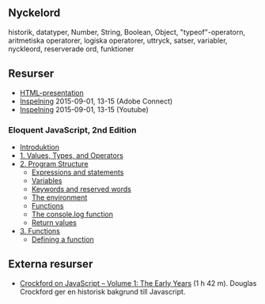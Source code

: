 ## Nyckelord

historik, datatyper, Number, String, Boolean, Object, "typeof"-operatorn, aritmetiska operatorer, logiska operatorer, uttryck, satser, variabler, nyckleord, reserverade ord, funktioner

## Resurser
- [HTML-presentation](https://rawgit.com/1dv021/syllabus/master/presentationer/01/index.html#)
- [Inspelning](https://connect.sunet.se/p8ghp4qjs7e/) 2015-09-01, 13-15 (Adobe Connect)
- [Inspelning](https://youtu.be/fB4ELNsGRsA) 2015-09-01, 13-15 (Youtube)

### Eloquent JavaScript, 2nd Edition 

- [Introduktion](http://eloquentjavascript.net/00_intro.html)
- [1. Values, Types, and Operators](http://eloquentjavascript.net/01_values.html)
- [2. Program Structure](http://eloquentjavascript.net/02_program_structure.html)
	- [Expressions and statements](http://eloquentjavascript.net/02_program_structure.html#h_5fUOQZwwHx)
    - [Variables](http://eloquentjavascript.net/02_program_structure.html#h_rAGNsfewCX)
	- [Keywords and reserved words](http://eloquentjavascript.net/02_program_structure.html#h_ko4pqLOTdI)
    - [The environment](http://eloquentjavascript.net/02_program_structure.html#h_2Tc54fkIgF)
    - [Functions](http://eloquentjavascript.net/02_program_structure.html#h_K5Yd6h3Axg)
    - [The console.log function](http://eloquentjavascript.net/02_program_structure.html#h_6+Vb3XQoaa)
    - [Return values](http://eloquentjavascript.net/02_program_structure.html#h_nULi9znEdr)
- [3. Functions](http://eloquentjavascript.net/03_functions.html)
    - [Defining a function](http://eloquentjavascript.net/03_functions.html#h_tqLFw/oazr)

## Externa resurser
- [Crockford on JavaScript – Volume 1: The Early Years](https://youtu.be/JxAXlJEmNMg) (1 h 42 m). Douglas Crockford ger en historisk bakgrund till Javascript.
